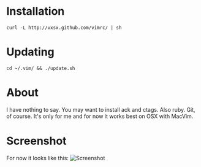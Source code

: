 Installation
============
```
curl -L http://vxsx.github.com/vimrc/ | sh
```

Updating
========
```
cd ~/.vim/ && ./update.sh
```

About
=====
I have nothing to say.
You may want to install ack and ctags. Also ruby.
Git, of course.
It's only for me and for now it works best on OSX with MacVim.

Screenshot
==========
For now it looks like this:
![Screenshot](http://f.cl.ly/items/032g1w161c0k3X0J2D45/Screen%20Shot%202013-08-06%20at%2012.01.55%20PM.png)
